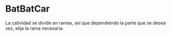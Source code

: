 # BatBatCar
La catividad se divide en ramas, asi que dependiendo la parte que se desea vez, elija la rama necesaria.
